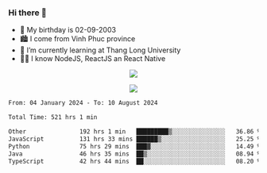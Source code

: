 ### Hi there 👋
- 🎂 My birthday is 02-09-2003
- 🏙️ I come from Vinh Phuc province
- 🌱 I’m currently learning at Thang Long University
- 🧑‍💻 I know NodeJS, ReactJS an React Native
<p align="center"><img src="https://github-readme-stats.vercel.app/api?username=tmquang0209&show_icons=true&theme=gradient"></p>
<p align="center"><img src="https://github-readme-stats.vercel.app/api/top-langs/?username=tmquang0209&hide=scss,css&langs_count=10"></p>
<!--START_SECTION:waka-->

```txt
From: 04 January 2024 - To: 10 August 2024

Total Time: 521 hrs 1 min

Other               192 hrs 1 min   █████████▒░░░░░░░░░░░░░░░   36.86 %
JavaScript          131 hrs 33 mins ██████▒░░░░░░░░░░░░░░░░░░   25.25 %
Python              75 hrs 29 mins  ███▓░░░░░░░░░░░░░░░░░░░░░   14.49 %
Java                46 hrs 35 mins  ██▒░░░░░░░░░░░░░░░░░░░░░░   08.94 %
TypeScript          42 hrs 44 mins  ██░░░░░░░░░░░░░░░░░░░░░░░   08.20 %
```

<!--END_SECTION:waka-->

